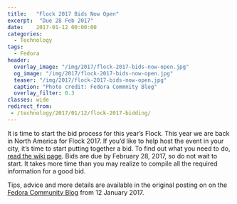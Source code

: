 ```yaml
---
title:   "Flock 2017 Bids Now Open"
excerpt:  "Due 28 Feb 2017"
date:    2017-01-12 00:00:00
categories:
  - Technology
tags:
  - Fedora
header:
  overlay_image: "/img/2017/flock-2017-bids-now-open.jpg"
  og_image: "/img/2017/flock-2017-bids-now-open.jpg"
  teaser: "/img/2017/flock-2017-bids-now-open.jpg"
  caption: "Photo credit: Fedora Commnity Blog"
  overlay_filter: 0.3
classes: wide
redirect_from:
 - /technology/2017/01/12/flock-2017-bidding/
---
```


It is time to start the bid process for this year’s Flock.  This year we are back in North America for Flock 2017. If you’d like to help host the event in your city, it’s time to start putting together a bid.  To find out what you need to do, [read the wiki page](https://fedoraproject.org/wiki/Flock_bid_process). Bids are due by February 28, 2017, so do not wait to start.  It takes more time than you may realize to compile all the required information for a good bid.

Tips, advice and more details are available in the original posting on on the [Fedora Community Blog](https://communityblog.fedoraproject.org/flock-2017-bids-due-28-feb-2017/) from 12 January 2017.

<!--
# Tips and advice for Flock 2017 planning

Keep in mind that committing to help plan a conference is a lot of work and shouldn’t be approached lightly. It’s a big time commitment, and as the local contact, you’re critical to the success of the event. Flock has been held successfully on college campuses and in hotels.  We need to make sure that the space will work for both the conference and be affordable.  Details are on the wiki page.

Not sure where to begin? You can view some of the previous winning bids for past years as a reference point for building your own bid. Check out some of these for examples:

* Flock 2016: [Kraków, Poland](https://fedoraproject.org/wiki/Flock2016-Krakow-proposal)
* Flock 2015: [Rochester, New York, USA](https://fedoraproject.org/wiki/Flock2015-Rochester-proposal)
* Flock 2015 honorable mention: [Cape Cod, Massachusetts, USA](https://fedoraproject.org/wiki/Flock2015-CapeCod-proposal)
* Flock 2014: [Prague, Czech Republic](https://fedoraproject.org/wiki/Flock2014-Prague-proposal)

Feel free to let me know if you have any other questions or need help getting your bid together.  If you’re not already subscribed to the [flock-planning](https://lists.fedoraproject.org/archives/list/flock-planning@lists.fedoraproject.org/) email list, you should also do so.
-->
